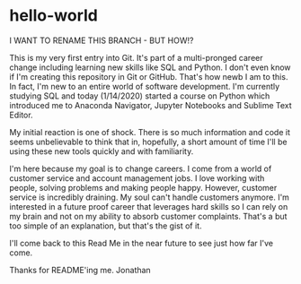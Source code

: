 # hello-world

I WANT TO RENAME THIS BRANCH - BUT HOW!?

This is my very first entry into Git. It's part of a multi-pronged career change including learning new skills like SQL and Python. I don't even know if I'm creating this repository in Git or GitHub. That's how newb I am to this. In fact, I'm new to an entire world of software development. I'm currently studying SQL and today (1/14/2020) started a course on Python which introduced me to Anaconda Navigator, Jupyter Notebooks and Sublime Text Editor.

My initial reaction is one of shock. There is so much information and code it seems unbelievable to think that in, hopefully, a short amount of time I'll be using these new tools quickly and with familiarity.

I'm here because my goal is to change careers. I come from a world of customer service and account management jobs. I love working with people, solving problems and making people happy. However, customer service is incredibly draining. My soul can't handle customers anymore. I'm interested in a future proof career that leverages hard skills so I can rely on my brain and not on my ability to absorb customer complaints. That's a but too simple of an explanation, but that's the gist of it.

I'll come back to this Read Me in the near future to see just how far I've come.

Thanks for README'ing me. 
Jonathan
